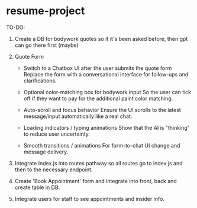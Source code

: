 # resume-project

TO-DO:

1) Create a DB for bodywork quotes so if it's been asked before, then gpt can go there first (maybe)

1) Quote Form
    * Switch to a Chatbox UI after the user submits the quote form
    Replace the form with a conversational interface for follow-ups and clarifications.

    * Optional color-matching box for bodywork input
    So the user can tick off if they want to pay for the additional paint color matching.

    * Auto-scroll and focus behavior
    Ensure the UI scrolls to the latest message/input automatically like a real chat.

    * Loading indicators / typing animations
    Show that the AI is "thinking" to reduce user uncertainty.

    * Smooth transitions / animations
    For form-to-chat UI change and message delivery.


2) Integrate Index.js into routes pathway so all routes go to index.js and then to the necessary endpoint.

3) Create 'Book Appointment' form and integrate into front, back and create table in DB.

4) Integrate users for staff to see appointments and insider info.